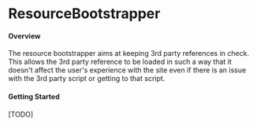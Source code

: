 ResourceBootstrapper
====================

#### Overview

The resource bootstrapper aims at keeping 3rd party references in check. This allows the 3rd party reference to be loaded in such a way that it doesn't affect the user's experience with the site even if there is an issue with the 3rd party script or getting to that script.

#### Getting Started

[TODO]

